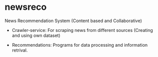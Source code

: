 # newsreco
News Recommendation System (Content based and Collaborative)

* Crawler-service: For scraping news from different sources
  (Creating and using own dataset)
  
* Recommendations: Programs for data processing and information retrival.
